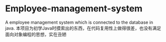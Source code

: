# Employee-management-system
A employee management system which is connected to the database in java.
本项目为初学Java时摸索出的东西，在代码复用性上做得很差，也没有满足面向对象编程的思想，实在丑陋
